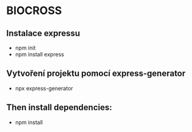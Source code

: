 # BIOCROSS

## Instalace expressu

- npm init
- npm install express

## Vytvoření projektu pomocí express-generator
- npx express-generator

## Then install dependencies:
- npm install